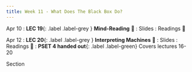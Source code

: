 ```yaml
---
title: Week 11 - What Does The Black Box Do?
---
```


Apr 10
: **LEC 19**{: .label .label-grey } **Mind-Reading** 🎥
  : Slides
: Readings 📖

<!--
: * [Mind Reading and Writing](https://canvas.harvard.edu/files/14672393/download?download_frd=1)
: * [Computer Mouse Inside your Head](https://canvas.harvard.edu/files/14672423/download?download_frd=1)
-->

Apr 12
: **LEC 20**{: .label .label-grey } **Interpreting Machines** 🎥 
  : Slides
: Readings 📖
:  **PSET 4 handed out**{: .label .label-green} Covers lectures 16-20

<!--
: * [Towards a Rigorous Science of ML (read up to end of section 2)](https://canvas.harvard.edu/files/14672412/download?download_frd=1)
: * [Introduction to Interpretable ML](https://petuum.medium.com/introduction-to-interpretable-machine-learning-3a62870f2f37)
-->

Section
